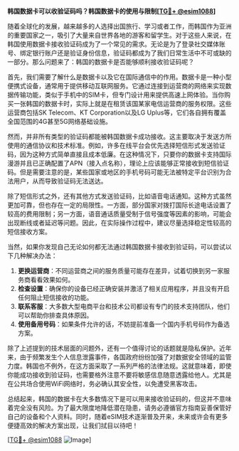 **韩国数据卡可以收验证码吗？韩国数据卡的使用与限制[[TG💪+ @esim1088](https://t.me/s/esim1088)]**

随着全球化的发展，越来越多的人选择出国旅行、学习或者工作，而韩国作为亚洲的重要国家之一，吸引了大量来自世界各地的游客和留学生。对于这些人来说，在韩国使用数据卡接收验证码成为了一个常见的需求。无论是为了登录社交媒体账号、绑定银行账户还是验证身份信息，验证码都成为了我们日常生活中不可或缺的一部分。那么问题来了：韩国的数据卡是否能够顺利接收验证码呢？

首先，我们需要了解什么是数据卡以及它在国际通信中的作用。数据卡是一种小型便携式设备，通常用于提供移动互联网服务。它通过连接到运营商的网络来实现数据传输功能，类似于手机中的SIM卡，但专门设计用来提供高速上网体验。当你购买一张韩国的数据卡时，实际上就是在租赁该国某家电信运营商的服务权限。这些运营商包括SK Telecom、KT Corporation以及LG Uplus等，它们各自拥有覆盖全国范围的4G甚至5G网络基础设施。

然而，并非所有类型的验证码都能被韩国数据卡成功接收。这主要取决于发送方所使用的通信协议和技术标准。例如，许多在线平台会优先选择短信形式发送验证码，因为这种方式简单直接且成本低廉。在这种情况下，只要你的数据卡支持国际漫游并且已正确配置了APN（接入点名称），理论上应该能够正常接收到短信验证码。但是需要注意的是，某些国家或地区的手机号码可能无法被特定平台识别为合法用户，从而导致验证码无法送达。

除了短信形式之外，还有其他方式发送验证码，比如语音电话通知。这种方式虽然更加可靠，但也存在一定的局限性。一方面，部分国家对拨打国际长途电话设置了较高的费用限制；另一方面，语音通话质量受制于信号强度等因素的影响，可能会出现断线或者延迟等问题。因此，在实际操作过程中，建议尽量选择稳定性较高的短信接收方案。

当然，如果你发现自己无论如何都无法通过韩国数据卡接收到验证码，可以尝试以下几种解决办法：
1. **更换运营商**：不同运营商之间的服务质量可能存在差异，试着切换到另一家服务商看看效果如何。
2. **检查设置**：确保你的设备已经正确安装并激活了相关应用程序，并且没有开启任何阻止短信接收的功能。
3. **联系客服**：大多数大型电商平台和技术公司都设有专门的技术支持团队，他们可以帮助你排查具体原因。
4. **使用备用号码**：如果条件允许的话，不妨提前准备一个国内手机号码作为备选方案。

除了上述提到的技术层面的问题外，还有一个值得讨论的话题就是隐私保护。近年来，由于频繁发生个人信息泄露事件，各国政府纷纷加强了对数据安全领域的监管力度。韩国也不例外，在这方面采取了一系列严格的法律法规。这就意味着，即使你能成功接收到验证码，也需要格外注意不要将敏感信息随意透露给他人。尤其是在公共场合使用WiFi网络时，务必确认其安全性，以免遭受黑客攻击。

总结起来，韩国的数据卡在大多数情况下是可以用来接收验证码的，但这并不意味着完全没有风险。为了最大限度地降低潜在隐患，请务必遵循官方指南妥善保管好自己的设备和个人资料。同时，随着eSIM技术逐渐普及开来，未来或许会有更多便捷高效的解决方案出现，让我们拭目以待吧！

[[TG💪+ @esim1088](https://t.me/s/esim1088) ![Image](https://i.postimg.cc/4NQfJmqS/Snipaste-2025-05-13-00-14-12.png)]